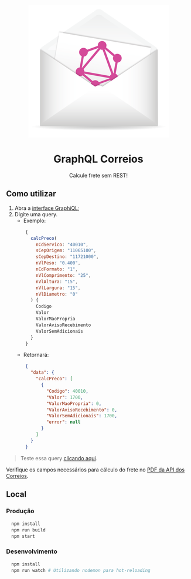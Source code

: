<p align="center">
  <img src="https://github.com/lucasbento/graphql-correios/raw/master/content/logo.png">
</p>

<h1 align="center">GraphQL Correios</h1>

<p align="center">
  Calcule frete sem REST!
</p>

## Como utilizar

1. Abra a [interface GraphiQL][url-server];
1. Digite uma query.
	- Exemplo:
	```javascript
    	{
          calcPreco(
            nCdServico: "40010",
            sCepOrigem: "11065100",
            sCepDestino: "11721000",
            nVlPeso: "0.400",
            nCdFormato: "1",
            nVlComprimento: "25",
            nVlAltura: "15",
            nVlLargura: "15",
            nVlDiametro: "0"
          ) {
            Codigo
            Valor
            ValorMaoPropria
            ValorAvisoRecebimento
            ValorSemAdicionais
          }
        }
    ```
    - Retornará:
    ```json
    	{
          "data": {
            "calcPreco": [
              {
                "Codigo": 40010,
                "Valor": 1700,
                "ValorMaoPropria": 0,
                "ValorAvisoRecebimento": 0,
                "ValorSemAdicionais": 1700,
                "error": null
              }
            ]
          }
        }
    ```
> Teste essa query [clicando aqui][url-server-with-query].

Verifique os campos necessários para cálculo do frete no [PDF da API dos Correios][pdf-correios-api].

## Local

### Produção

```sh
  npm install
  npm run build
  npm start
```

### Desenvolvimento

```sh
  npm install
  npm run watch # Utilizando nodemon para hot-reloading
```

[url-server]: https://graphql-correios-buhpxhxlyr.now.sh/
[pdf-correios-api]: http://www.correios.com.br/para-voce/correios-de-a-a-z/pdf/calculador-remoto-de-precos-e-prazos/manual-de-implementacao-do-calculo-remoto-de-precos-e-prazos
[url-server-with-query]: https://graphql-correios-buhpxhxlyr.now.sh/?query=%7B%0A%20%20calcPreco(%0A%20%20%20%20nCdServico%3A%20%2240010%22%2C%0A%20%20%20%20sCepOrigem%3A%20%2211065100%22%2C%0A%20%20%20%20sCepDestino%3A%20%2211721000%22%2C%0A%20%20%20%20nVlPeso%3A%20%220.400%22%2C%0A%20%20%20%20nCdFormato%3A%20%221%22%2C%0A%20%20%20%20nVlComprimento%3A%20%2225%22%2C%0A%20%20%20%20nVlAltura%3A%20%2215%22%2C%0A%20%20%20%20nVlLargura%3A%20%2215%22%2C%0A%20%20%20%20nVlDiametro%3A%20%220%22%0A%20%20)%20%7B%0A%20%20%20%20Codigo%0A%20%20%20%20Valor%0A%20%20%20%20ValorMaoPropria%0A%20%20%20%20ValorAvisoRecebimento%0A%20%20%20%20ValorSemAdicionais%0A%20%20%20%20error%0A%20%20%7D%0A%7D
